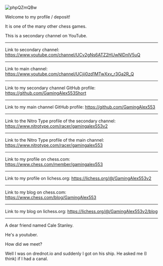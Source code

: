 ![phpQZmQBw](https://user-images.githubusercontent.com/108351366/176209240-59418498-cc34-4690-a08b-4ed4934bb3db.jpeg)


Welcome to my profile / deposit!


It is one of the many other chess games.


This is a secondary channel on YouTube.

_____________________________________________________________________________________________________________________________________________________________________

Link to secondary channel: https://www.youtube.com/channel/UCv2gNs6ATZ2HUwNlDnlV5uQ

-----------------------------------------------------------------------------------------------------------------------------------------------------------------------

Link to main channel: https://www.youtube.com/channel/UCjii0zd1MTwXxv_r3Ga2R_Q

-----------------------------------------------------------------------------------------------------------------------------------------------------------------------

Link to my secondary channel GitHub profile: https://github.com/GamingAlex553Short

-----------------------------------------------------------------------------------------------------------------------------------------------------------------------

Link to my main channel GitHub profile: https://github.com/GamingAlex553

-----------------------------------------------------------------------------------------------------------------------------------------------------------------------

Link to the Nitro Type profile of the secondary channel: https://www.nitrotype.com/racer/gamingalex553v2

-----------------------------------------------------------------------------------------------------------------------------------------------------------------------

Link to the Nitro Type profile of the main channel: https://www.nitrotype.com/racer/gamingalex553

-----------------------------------------------------------------------------------------------------------------------------------------------------------------------

Link to my profile on chess.com: https://www.chess.com/member/gamingalex553

-----------------------------------------------------------------------------------------------------------------------------------------------------------------------

Link to my profile on lichess.org: https://lichess.org/@/GamingAlex553v2

-----------------------------------------------------------------------------------------------------------------------------------------------------------------------

Link to my blog on chess.com: https://www.chess.com/blog/GamingAlex553

-----------------------------------------------------------------------------------------------------------------------------------------------------------------------

Link to my blog on lichess.org: https://lichess.org/@/GamingAlex553v2/blog

______________________________________________________________________________________________________________________________________________________________________

A dear friend named Cale Stanley.

He's a youtuber.

How did we meet?

Well I was on drednot.io and suddenly I got on his ship.
He asked me (I think) if I had a canal.
